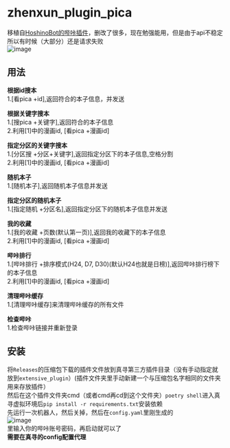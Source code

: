 # zhenxun_plugin_pica
移植自[HoshinoBot的哔咔插件](https://github.com/Soung2279/pica)，删改了很多，现在勉强能用，但是由于api不稳定所以有时候（大部分）还是请求失败  
![image](https://user-images.githubusercontent.com/47291058/218115955-130655c3-e5f6-4596-87ec-ab6eb0b1f758.png)

## 用法  
   
**根据id搜本**  
1.[看pica +id],返回符合的本子信息，并发送   
  
**根据关键字搜本**  
1.[搜pica +关键字],返回符合的本子信息  
2.利用[1]中的漫画id, [看pica +漫画id]  

**指定分区的关键字搜本**  
1.[分区搜 +分区+关键字],返回指定分区下的本子信息,空格分割  
2.利用[1]中的漫画id, [看pica +漫画id]  

**随机本子**  
1.[随机本子],返回随机本子信息并发送  

**指定分区的随机本子**  
1.[指定随机 +分区名],返回指定分区下的随机本子信息并发送  

**我的收藏**  
1.[我的收藏 +页数(默认第一页)],返回我的收藏下的本子信息  
2.利用[1]中的漫画id, [看pica +漫画id]  

**哔咔排行**  
1.[哔咔排行 +排序模式(H24, D7, D30)(默认H24也就是日榜)],返回哔咔排行榜下的本子信息  
2.利用[1]中的漫画id, [看pica +漫画id]  

**清理哔咔缓存**  
1.[清理哔咔缓存]来清理哔咔缓存的所有文件  

**检查哔咔**  
1.检查哔咔链接并重新登录  
  
## 安装  
  
将`Releases`的压缩包下载的插件文件放到真寻第三方插件目录（没有手动指定就放到`extensive_plugin`）(插件文件夹里手动新建一个与压缩包名字相同的文件夹用来存放插件）  
然后在这个插件文件夹cmd（或者cmd再cd到这个文件夹）`poetry shell`进入真寻虚拟环境后`pip install -r requirements.txt`安装依赖  
先运行一次机器人，然后关掉，然后在`config.yaml`里刚生成的  
![image](https://user-images.githubusercontent.com/47291058/218114962-55f29e3e-277f-4083-8c22-d89f0cbfb766.png)  
里输入你的哔咔账号密码，再启动就可以了  
**需要在真寻的config配置代理**

